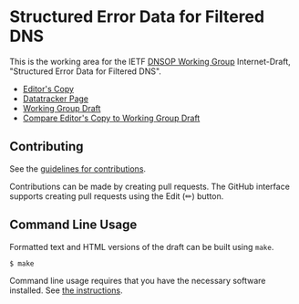 # Structured Error Data for Filtered DNS

This is the working area for the IETF [DNSOP Working Group](https://datatracker.ietf.org/wg/dnsop/documents/) Internet-Draft, "Structured Error Data for Filtered DNS".

* [Editor's Copy](https://ietf-wg-dnsop.github.io/ietf-wg-dnsop/#go.draft-ietf-add-dns-error.html)
* [Datatracker Page](https://datatracker.ietf.org/doc/draft-ietf-add-dns-error)
* [Working Group Draft](https://datatracker.ietf.org/doc/html/draft-ietf-add-dns-error)
* [Compare Editor's Copy to Working Group Draft](https://ietf-wg-dnsop.github.io/ietf-wg-dnsop/#go.draft-ietf-add-dns-error.diff)


## Contributing

See the
[guidelines for contributions](https://github.com/ietf-wg-dnsop/blob/main/CONTRIBUTING.md).

Contributions can be made by creating pull requests.
The GitHub interface supports creating pull requests using the Edit (✏) button.


## Command Line Usage

Formatted text and HTML versions of the draft can be built using `make`.

```sh
$ make
```

Command line usage requires that you have the necessary software installed.  See
[the instructions](https://github.com/martinthomson/i-d-template/blob/main/doc/SETUP.md).

